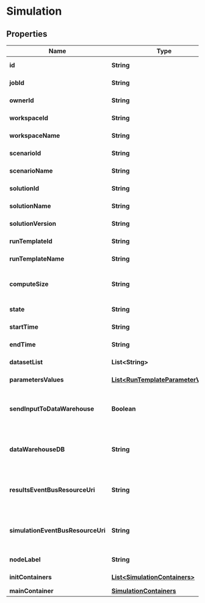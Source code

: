 

# Simulation


## Properties

Name | Type | Description | Notes
------------ | ------------- | ------------- | -------------
**id** | **String** | the Simulation |  [optional] [readonly]
**jobId** | **String** | the Platform compute cluster Job Id |  [optional] [readonly]
**ownerId** | **String** | the user id which own this simulation |  [optional] [readonly]
**workspaceId** | **String** | the Workspace Id |  [optional] [readonly]
**workspaceName** | **String** | the Workspace name |  [optional] [readonly]
**scenarioId** | **String** | the Scenario Id |  [optional] [readonly]
**scenarioName** | **String** | the Scenario name |  [optional] [readonly]
**solutionId** | **String** | the Solution Id |  [optional] [readonly]
**solutionName** | **String** | the Solution name |  [optional] [readonly]
**solutionVersion** | **String** | the Solution version |  [optional] [readonly]
**runTemplateId** | **String** | the Solution Run Template id |  [optional] [readonly]
**runTemplateName** | **String** | the Run Template name |  [optional] [readonly]
**computeSize** | **String** | the compute size needed for this Analysis. Standard sizes are basic and highcpu. Default is basic |  [optional] [readonly]
**state** | **String** | the Simulation state |  [optional] [readonly]
**startTime** | **String** | the Simulation start Date Time |  [optional] [readonly]
**endTime** | **String** | the Simulation end Date Time |  [optional] [readonly]
**datasetList** | **List&lt;String&gt;** | the list of Dataset Id associated to this Analysis |  [optional] [readonly]
**parametersValues** | [**List&lt;RunTemplateParameterValue&gt;**](RunTemplateParameterValue.md) | the list of Run Template parameters values |  [optional] [readonly]
**sendInputToDataWarehouse** | **Boolean** | whether or not the Dataset values and the input parameters values are send to the DataWarehouse prior to Simulation Run |  [optional] [readonly]
**dataWarehouseDB** | **String** | the DataWarehouse database name to send data if sendInputToDataWarehouse is set |  [optional]
**resultsEventBusResourceUri** | **String** | the event bus which receive Workspace Simulation results messages. Message won&#39;t be send if this is not set |  [optional]
**simulationEventBusResourceUri** | **String** | the event bus which receive Workspace Simulation events messages. Message won&#39;t be send if this is not set |  [optional]
**nodeLabel** | **String** | the node label request |  [optional] [readonly]
**initContainers** | [**List&lt;SimulationContainers&gt;**](SimulationContainers.md) | the list of init containers |  [optional] [readonly]
**mainContainer** | [**SimulationContainers**](SimulationContainers.md) |  |  [optional]



